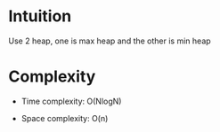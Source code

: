 # Intuition
<!-- Describe your first thoughts on how to solve this problem. -->
Use 2 heap, one is max heap and the other is min heap

# Complexity
- Time complexity:
O(NlogN)

- Space complexity:
O(n)